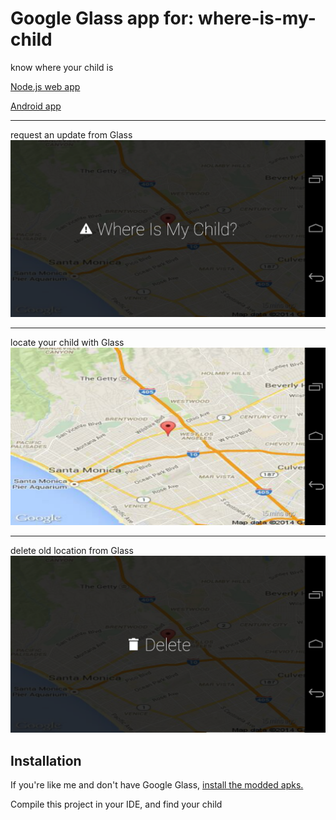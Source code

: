 Google Glass app for: where-is-my-child
=============
 
know where your child is

[Node.js web app](https://github.com/cooltoast/internet-where-is-my-child)

[Android app](https://github.com/cooltoast/where-is-my-child)

***
request an update from Glass
![](https://github.com/cooltoast/glass-where-is-my-child/blob/master/whereismychild1.png "request an update")
***
locate your child with Glass
![](https://github.com/cooltoast/glass-where-is-my-child/blob/master/whereismychild3.png "locate your child")
***
delete old location from Glass
![](https://github.com/cooltoast/glass-where-is-my-child/blob/master/whereismychild2.png "delete old location")

Installation
---
If you're like me and don't have Google Glass, [install the modded apks.](https://github.com/cooltoast/GoogleGlass#installation)

Compile this project in your IDE, and find your child
